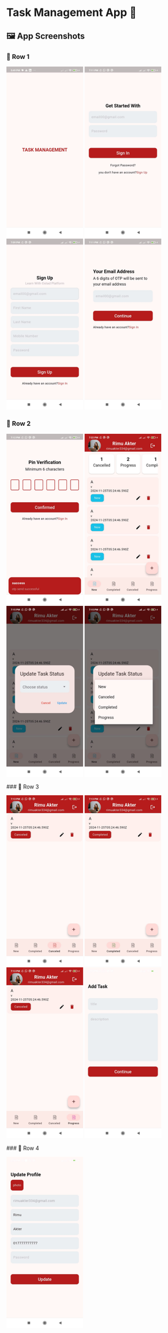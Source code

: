 # Task Management App 📖



## 🖼 App Screenshots

### 🔹 Row 1
<p float="left">
  <img src="assets/screenshots/splash.jpg" width="200"/>
  <img src="assets/screenshots/sign_in.jpg" width="200"/>
  <img src="assets/screenshots/sign_up.jpg" width="200"/>
  <img src="assets/screenshots/verify_email.jpg" width="200"/>
</p>

### 🔹 Row 2
<p float="left">
  <img src="assets/screenshots/pin.jpg" width="200"/>
  <img src="assets/screenshots/new.jpg" width="200"/>
  <img src="assets/screenshots/status.jpg" width="200"/>
  <img src="assets/screenshots/status_change.jpg" width="200"/>
</p>
### 🔹 Row 3
<p float="left">
  <img src="assets/screenshots/canceled.jpg" width="200"/>
  <img src="assets/screenshots/completed.jpg" width="200"/>
  <img src="assets/screenshots/progress.jpg" width="200"/>
  <img src="assets/screenshots/add.jpg" width="200"/>
</p>
### 🔹 Row 4
<p float="left">
  <img src="assets/screenshots/update.jpg" width="200"/>
</p>
